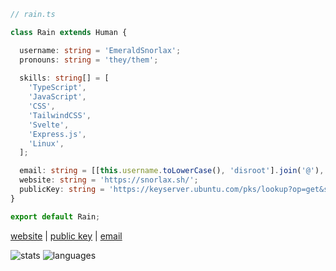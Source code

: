 ```ts
// rain.ts

class Rain extends Human {

  username: string = 'EmeraldSnorlax';
  pronouns: string = 'they/them';
  
  skills: string[] = [
    'TypeScript',
    'JavaScript',
    'CSS',
    'TailwindCSS',
    'Svelte',
    'Express.js',
    'Linux',
  ];

  email: string = [[this.username.toLowerCase(), 'disroot'].join('@'), 'org'].join('.');
  website: string = 'https://snorlax.sh/';
  publicKey: string = 'https://keyserver.ubuntu.com/pks/lookup?op=get&search=0x57930ce70d3423b4';
}

export default Rain;

```

[website](https://snorlax.sh/) | [public key](https://snorlax.sh#pgp) | [email](https://snorlax.sh#about)


![stats](https://github-readme-stats.vercel.app/api?username=EmeraldSnorlax&show_icons=true&theme=monokai)
![languages](https://github-readme-stats.vercel.app/api/top-langs/?username=EmeraldSnorlax&theme=monokai&layout=compact)

